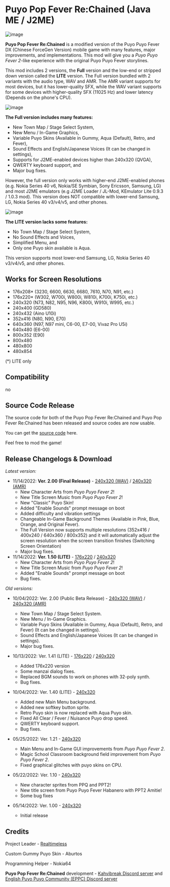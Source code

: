 # Puyo Pop Fever Re:Chained (Java ME / J2ME)
![image](https://user-images.githubusercontent.com/117650736/200515284-f211b9f1-b663-485d-8ee9-482bc131e9a5.png)

**Puyo Pop Fever Re:Chained** is a modified version of the Puyo Puyo Fever DX (Chinese ForceGen Version) mobile game with many features, major improvements, and implementations. This mod will give you a *Puyo Puyo Fever 2*-like experience with the original Puyo Puyo Fever storylines.

This mod includes 2 versions, the **Full** version and the low-end or stripped down version called the **LITE** version. The Full version bundled with 2 variants with the audio type, WAV and AMR. The AMR variant supports for most devices, but it has lower-quality SFX, while the WAV variant supports for some devices with higher-quality SFX (11025 Hz) and lower latency (Depends on the phone's CPU).

![image](https://user-images.githubusercontent.com/117650736/201670477-ae531a31-8575-4641-8a65-8d9e77a0ffb6.png)

**The Full version includes many features:**
* New Town Map / Stage Select System,
* New Menu / In-Game Graphics,
* Variable Puyo Skins (Available in Gummy, Aqua (Default), Retro, and Fever),
* Sound Effects and English/Japanese Voices (It can be changed in settings),
* Supports for J2ME-enabled devices higher than 240x320 (QVGA),
* QWERTY keyboard support, and
* Major bug fixes.

However, the full version only works with higher-end J2ME-enabled phones (e.g. Nokia Series 40 v6, Nokia/SE Symbian, Sony Ericsson, Samsung, LG) and most J2ME emulators (e.g J2ME Loader / JL-Mod, KEmulator Lite 0.9.3 / 1.0.3 mod). This version does NOT compatible with lower-end Samsung, LG, Nokia Series 40 v3/v4/v5, and other phones. 

![image](https://user-images.githubusercontent.com/117650736/201670650-0ea33b44-a3c8-4970-88c4-acf5127534d2.png)

**The LITE version lacks some features:**
* No Town Map / Stage Select System,
* No Sound Effects and Voices,
* Simplified Menu, and
* Only one Puyo skin available is Aqua.

This version supports most lower-end Samsung, LG, Nokia Series 40 v3/v4/v5, and other phones. 

## Works for Screen Resolutions
* 176x208* (3230, 6600, 6630, 6680, 7610, N70, N91, etc.)
* 176x220* (W302, W700i, W800i, W810i, K700i, K750i, etc.)
* 240x320 (N73, N82, N95, N96, K800i, W910i, W995, etc.)
* 240x400 (GD580)
* 240x432 (Aino U10i)
* 352x416 (N80, N90, E70)
* 640x360 (N97, N97 mini, C6-00, E7-00, Vivaz Pro U5i)
* 640x480 (E6-00)
* 800x352 (E90)
* 800x480
* 480x800
* 480x854
    
(*) LITE only

## Compatibility
no

## Source Code Release
The source code for both of the Puyo Pop Fever Re:Chained and Puyo Pop Fever Re:Chained has been released and source codes are now usable.

You can get the [source code](https://github.com/Realtimeless785/Puyo-Pop-Fever-Re-Chained-J2ME/tree/main/Source%20Codes) here.

Feel free to mod the game!

## Release Changelogs & Download
*Latest version:*

* 11/14/2022: **Ver. 2.00 (Final Release)** - [240x320 (WAV)](https://github.com/Realtimeless785/Puyo-Pop-Fever-Re-Chained-J2ME/raw/main/Release/Puyo_Pop_Fever_ReChained_2.00_Final_WAV.jar) / [240x320 (AMR)](https://github.com/Realtimeless785/Puyo-Pop-Fever-Re-Chained-J2ME/raw/main/Release/Puyo_Pop_Fever_ReChained_2.00_Final_AMR.jar)
    * New Character Arts from *Puyo Puyo Fever 2*!
    * New Title Screen Music from *Puyo Puyo Fever 2*!
    * New "Classic" Puyo Skin!
    * Added "Enable Sounds" prompt message on boot
    * Added difficulty and vibration settings
    * Changeable In-Game Background Themes (Available in Pink, Blue, Orange, and Original Fever).
    * The Full Version now supports multiple resolutions (352x416 / 400x240 / 640x360 / 800x352) and it will automatically adjust the screen resolution when the screen transition finishes (Switching Screen Orientation)
    * Major bug fixes.
* 11/14/2022: **Ver. 1.50 (LITE)** - [176x220](https://github.com/Realtimeless785/Puyo-Pop-Fever-Re-Chained-J2ME/raw/main/Release/Puyo_Pop_Fever_ReChained_LITE_1.50_176.jar) / [240x320](https://github.com/Realtimeless785/Puyo-Pop-Fever-Re-Chained-J2ME/raw/main/Release/Puyo_Pop_Fever_ReChained_LITE_1.50_240.jar)
    * New Character Arts from *Puyo Puyo Fever 2*!
    * New Title Screen Music from *Puyo Puyo Fever 2*!
    * Added "Enable Sounds" prompt message on boot
    * Bug fixes.

*Old versions:*

* 10/04/2022: Ver. 2.00 (Public Beta Release) - [240x320 (WAV)](https://github.com/Realtimeless785/Puyo-Pop-Fever-Re-Chained-J2ME/raw/main/Release/Puyo_Pop_Fever_ReChained_2.00_PublicBeta_WAV.jar) / [240x320 (AMR)](https://github.com/Realtimeless785/Puyo-Pop-Fever-Re-Chained-J2ME/raw/main/Release/Puyo_Pop_Fever_ReChained_2.00_PublicBeta_AMR.jar)
    * New Town Map / Stage Select System.
    * New Menu / In-Game Graphics.
    * Variable Puyo Skins (Available in Gummy, Aqua (Default), Retro, and Fever) (It can be changed in settings).
    * Sound Effects and English/Japanese Voices (It can be changed in settings).
    * Major bug fixes.

* 10/13/2022: Ver. 1.41 (LITE) - [176x220](https://github.com/Realtimeless785/Puyo-Pop-Fever-Re-Chained-J2ME/raw/main/Release/Puyo_Pop_Fever_ReChained_LITE_1.41_176.jar) / [240x320](https://github.com/Realtimeless785/Puyo-Pop-Fever-Re-Chained-J2ME/raw/main/Release/Puyo_Pop_Fever_ReChained_LITE_1.41_240.jar)
    * Added 176x220 version
    * Some manzai dialog fixes.
    * Replaced BGM sounds to work on phones with 32-poly synth.
    * Bug fixes.

* 10/04/2022: Ver. 1.40 (LITE) - [240x320](https://github.com/Realtimeless785/Puyo-Pop-Fever-Re-Chained-J2ME/raw/main/Release/Puyo_Pop_Fever_ReChained_LITE_1.40.jar)
    * Added new Main Menu background.
    * Added new softkey button sprite.
    * Retro Puyo skin is now replaced with Aqua Puyo skin.
    * Fixed All Clear / Fever / Nuisance Puyo drop speed.
    * QWERTY keyboard support.
    * Bug fixes.
* 05/25/2022: Ver. 1.21 - [240x320](https://github.com/Realtimeless785/Puyo-Pop-Fever-Re-Chained-J2ME/raw/main/Release/Puyo_Pop_Fever_ReChained_1.21.jar)
    * Main Menu and In-Game GUI improvements from *Puyo Puyo Fever 2*.
    * Magic School Classroom background field improvement from *Puyo Puyo Fever 2*.
    * Fixed graphical glitches with puyo skins on CPU.
* 05/22/2022: Ver. 1.10 - [240x320](https://github.com/Realtimeless785/Puyo-Pop-Fever-Re-Chained-J2ME/raw/main/Release/Puyo_Pop_Fever_ReChained_1.10.jar)
    * New character sprites from PPQ and PPT2!
    * New title screen from Puyo Puyo Fever Habanero with PPT2 Amitie!
    * Some bug fixes
* 05/14/2022: Ver. 1.00 - [240x320](https://github.com/Realtimeless785/Puyo-Pop-Fever-Re-Chained-J2ME/raw/main/Release/Puyo_Pop_Fever_ReChained_1.00.jar)
    * Initial release

## Credits
Project Leader - [Realtimeless](https://github.com/Realtimeless785)

Custom Gummy Puyo Skin - Aburtos

Programming Helper - Nokia64

**Puyo Pop Fever Re:Chained** development - [Kahvibreak Discord server](https://discord.gg/8TgbHAG) and [English Puyo Puyo Community (EPPC) Discord server](https://discord.gg/Br4KqbR)
